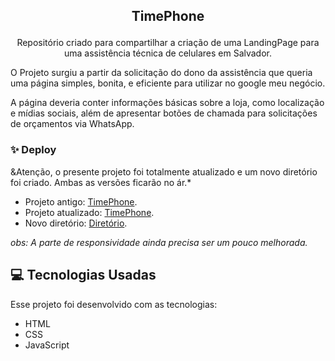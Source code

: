 ## <p align="center">TimePhone</p>

<p align="center">
Repositório criado para compartilhar a criação de uma LandingPage para uma assistência técnica de celulares em Salvador.
 
O Projeto surgiu a partir da solicitação do dono da assistência que queria uma página simples, bonita, e eficiente para utilizar no google meu negócio.

A página deveria conter informações básicas sobre a loja, como localização e mídias sociais, além de apresentar botões de chamada para solicitações de orçamentos via WhatsApp.
 
 ### ✨ Deploy
 
 &Atenção, o presente projeto foi totalmente atualizado e um novo diretório foi criado. Ambas as versões ficarão no ár.*
 
- Projeto antigo: [TimePhone](https://timephone-antigo.vercel.app).
- Projeto atualizado: [TimePhone](https://timephone.vercel.app).
- Novo diretório: [Diretório](https://github.com/antonioscn/AssistenciaTecnica).

_obs: A parte de responsividade ainda precisa ser um pouco melhorada._

## 💻 Tecnologias Usadas

Esse projeto foi desenvolvido com as tecnologias:

- HTML
- CSS
- JavaScript
